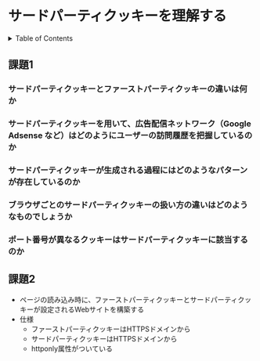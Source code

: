 # サードパーティクッキーを理解する

<!-- START doctoc generated TOC please keep comment here to allow auto update -->
<!-- DON'T EDIT THIS SECTION, INSTEAD RE-RUN doctoc TO UPDATE -->
<details>
<summary>Table of Contents</summary>

- [課題1](#%E8%AA%B2%E9%A1%8C1)
  - [サードパーティクッキーとファーストパーティクッキーの違いは何か](#%E3%82%B5%E3%83%BC%E3%83%89%E3%83%91%E3%83%BC%E3%83%86%E3%82%A3%E3%82%AF%E3%83%83%E3%82%AD%E3%83%BC%E3%81%A8%E3%83%95%E3%82%A1%E3%83%BC%E3%82%B9%E3%83%88%E3%83%91%E3%83%BC%E3%83%86%E3%82%A3%E3%82%AF%E3%83%83%E3%82%AD%E3%83%BC%E3%81%AE%E9%81%95%E3%81%84%E3%81%AF%E4%BD%95%E3%81%8B)
  - [サードパーティクッキーを用いて、広告配信ネットワーク（Google Adsense など）はどのようにユーザーの訪問履歴を把握しているのか](#%E3%82%B5%E3%83%BC%E3%83%89%E3%83%91%E3%83%BC%E3%83%86%E3%82%A3%E3%82%AF%E3%83%83%E3%82%AD%E3%83%BC%E3%82%92%E7%94%A8%E3%81%84%E3%81%A6%E5%BA%83%E5%91%8A%E9%85%8D%E4%BF%A1%E3%83%8D%E3%83%83%E3%83%88%E3%83%AF%E3%83%BC%E3%82%AFgoogle-adsense-%E3%81%AA%E3%81%A9%E3%81%AF%E3%81%A9%E3%81%AE%E3%82%88%E3%81%86%E3%81%AB%E3%83%A6%E3%83%BC%E3%82%B6%E3%83%BC%E3%81%AE%E8%A8%AA%E5%95%8F%E5%B1%A5%E6%AD%B4%E3%82%92%E6%8A%8A%E6%8F%A1%E3%81%97%E3%81%A6%E3%81%84%E3%82%8B%E3%81%AE%E3%81%8B)
  - [サードパーティクッキーが生成される過程にはどのようなパターンが存在しているのか](#%E3%82%B5%E3%83%BC%E3%83%89%E3%83%91%E3%83%BC%E3%83%86%E3%82%A3%E3%82%AF%E3%83%83%E3%82%AD%E3%83%BC%E3%81%8C%E7%94%9F%E6%88%90%E3%81%95%E3%82%8C%E3%82%8B%E9%81%8E%E7%A8%8B%E3%81%AB%E3%81%AF%E3%81%A9%E3%81%AE%E3%82%88%E3%81%86%E3%81%AA%E3%83%91%E3%82%BF%E3%83%BC%E3%83%B3%E3%81%8C%E5%AD%98%E5%9C%A8%E3%81%97%E3%81%A6%E3%81%84%E3%82%8B%E3%81%AE%E3%81%8B)
  - [ブラウザごとのサードパーティクッキーの扱い方の違いはどのようなものでしょうか](#%E3%83%96%E3%83%A9%E3%82%A6%E3%82%B6%E3%81%94%E3%81%A8%E3%81%AE%E3%82%B5%E3%83%BC%E3%83%89%E3%83%91%E3%83%BC%E3%83%86%E3%82%A3%E3%82%AF%E3%83%83%E3%82%AD%E3%83%BC%E3%81%AE%E6%89%B1%E3%81%84%E6%96%B9%E3%81%AE%E9%81%95%E3%81%84%E3%81%AF%E3%81%A9%E3%81%AE%E3%82%88%E3%81%86%E3%81%AA%E3%82%82%E3%81%AE%E3%81%A7%E3%81%97%E3%82%87%E3%81%86%E3%81%8B)
  - [ポート番号が異なるクッキーはサードパーティクッキーに該当するのか](#%E3%83%9D%E3%83%BC%E3%83%88%E7%95%AA%E5%8F%B7%E3%81%8C%E7%95%B0%E3%81%AA%E3%82%8B%E3%82%AF%E3%83%83%E3%82%AD%E3%83%BC%E3%81%AF%E3%82%B5%E3%83%BC%E3%83%89%E3%83%91%E3%83%BC%E3%83%86%E3%82%A3%E3%82%AF%E3%83%83%E3%82%AD%E3%83%BC%E3%81%AB%E8%A9%B2%E5%BD%93%E3%81%99%E3%82%8B%E3%81%AE%E3%81%8B)
- [課題2](#%E8%AA%B2%E9%A1%8C2)

</details>
<!-- END doctoc generated TOC please keep comment here to allow auto update -->

## 課題1

### サードパーティクッキーとファーストパーティクッキーの違いは何か


### サードパーティクッキーを用いて、広告配信ネットワーク（Google Adsense など）はどのようにユーザーの訪問履歴を把握しているのか


### サードパーティクッキーが生成される過程にはどのようなパターンが存在しているのか


### ブラウザごとのサードパーティクッキーの扱い方の違いはどのようなものでしょうか


### ポート番号が異なるクッキーはサードパーティクッキーに該当するのか


## 課題2

- ページの読み込み時に、ファーストパーティクッキーとサードパーティクッキーが設定されるWebサイトを構築する
- 仕様
  - ファーストパーティクッキーはHTTPSドメインから
  - サードパーティクッキーはHTTPSドメインから
  - httponly属性がついている
